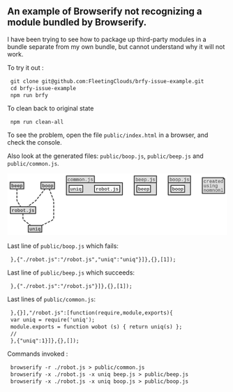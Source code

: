 ## An example of Browserify not recognizing a module bundled by Browserify.

I have been trying to see how to package up third-party modules in a bundle separate from my own bundle, but cannot understand why it will not work.

To try it out :

     git clone git@github.com:FleetingClouds/brfy-issue-example.git
     cd brfy-issue-example
     npm run brfy
     
To clean back to original state

     npm run clean-all

To see the problem, open the file  `public/index.html`  in a browser, and check the console.

Also look at the generated files: `public/boop.js`, `public/beep.js` and  `public/common.js`.

![File Structure](https://raw.githubusercontent.com/FleetingClouds/brfy-issue-example/master/uml.png)

Last line of `public/boop.js` which fails:

     },{"./robot.js":"/robot.js","uniq":"uniq"}]},{},[1]);

Last line of `public/beep.js` which succeeds:

     },{"./robot.js":"/robot.js"}]},{},[1]);

Last lines of `public/common.js`:

     },{}],"/robot.js":[function(require,module,exports){
     var uniq = require('uniq');
     module.exports = function wobot (s) { return uniq(s) };
     //
     },{"uniq":1}]},{},[]);
     
Commands invoked :

     browserify -r ./robot.js > public/common.js
     browserify -x ./robot.js -x uniq beep.js > public/beep.js
     browserify -x ./robot.js -x uniq boop.js > public/boop.js

